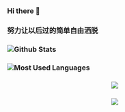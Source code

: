 ### Hi there 👋
### 努力让以后过的简单自由洒脱
### ![Github Stats](https://github-readme-stats.vercel.app/api?username=chen050610&show_icons=true&theme=dark&count_private=true)
### ![Most Used Languages](https://github-readme-stats.vercel.app/api/top-langs/?username=chen050610&theme=dark&layout=compact)
### <div align="center"> <img src="![Metrics](https://metrics.lecoq.io/chen050610?template=classic&base=header%2C%20activity%2C%20community%2C%20repositories%2C%20metadata&base.indepth=false&base.hireable=false&base.skip=false&config.timezone=Asia%2FShanghai)" /> </div>
### <div align="center"> <img src="https://hututu345.oss-cn-beijing.aliyuncs.com/typora/e97ca2de98859f92b10ffa483c26b02.jpg" /> </div>


<!--
**chen050610/chen050610** is a ✨ _special_ ✨ repository because its `README.md` (this file) appears on your GitHub profile.

Here are some ideas to get you started:

- 🔭 I’m currently working on ...
- 🌱 I’m currently learning ...
- 👯 I’m looking to collaborate on ...
- 🤔 I’m looking for help with ...
- 💬 Ask me about ...
- 📫 How to reach me: ...
- 😄 Pronouns: ...
- ⚡ Fun fact: ...
-->
